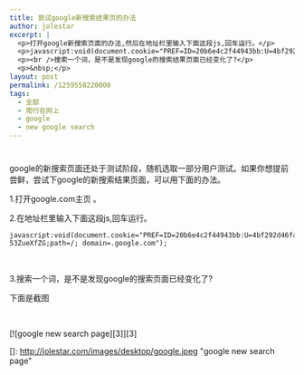 ```yaml
---
title: 尝试google新搜索结果页的办法
author: jolestar
excerpt: |
  <p>打开google新搜索页面的办法,然后在地址栏里输入下面这段js,回车运行。</p>
  <p>javascript:void(document.cookie="PREF=ID=20b6e4c2f44943bb:U=4bf292d46faad806:TM=1249677602:LM=1257919388:S=odm0Ys-53ZueXfZG;path=/; domain=.google.com");</p>
  <p><br />搜索一个词，是不是发现google的搜索结果页面已经变化了?</p>
  <p>&nbsp;</p>
layout: post
permalink: /1259558220000
tags:
  - 全部
  - 爬行在网上
  - google
  - new google search
---
```

# 

[][1]

 [1]: http://jolestar.com/images/desktop/google.jpeg "google new search page"

google的新搜索页面还处于测试阶段，随机选取一部分用户测试。如果你想提前尝鲜，尝试下google的新搜索结果页面，可以用下面的办法。 

1.打开google.com主页 。

2.在地址栏里输入下面这段js,回车运行。

    javascript:void(document.cookie="PREF=ID=20b6e4c2f44943bb:U=4bf292d46faad806:TM=1249677602:LM=1257919388:S=odm0Ys-53ZueXfZG;path=/; domain=.google.com");

 

3.搜索一个词，是不是发现google的搜索页面已经变化了?

下面是截图

 

[![google new search page][3]][3]

 []: http://jolestar.com/images/desktop/google.jpeg "google new search page"
